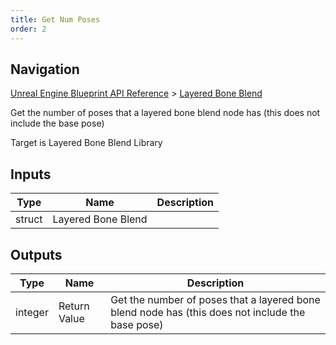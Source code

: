 ```yaml
---
title: Get Num Poses
order: 2
---
```

## Navigation

[Unreal Engine Blueprint API Reference](https://dev.epicgames.com/documentation/en-us/unreal-engine/BlueprintAPI) > [Layered Bone Blend](https://dev.epicgames.com/documentation/en-us/unreal-engine/BlueprintAPI/LayeredBoneBlend)

Get the number of poses that a layered bone blend node has (this does not include the base pose)

Target is Layered Bone Blend Library

## Inputs

| Type | Name | Description |
| --- | --- | --- |
| struct | Layered Bone Blend |  |

## Outputs

| Type | Name | Description |
| --- | --- | --- |
| integer | Return Value | Get the number of poses that a layered bone blend node has (this does not include the base pose) |
